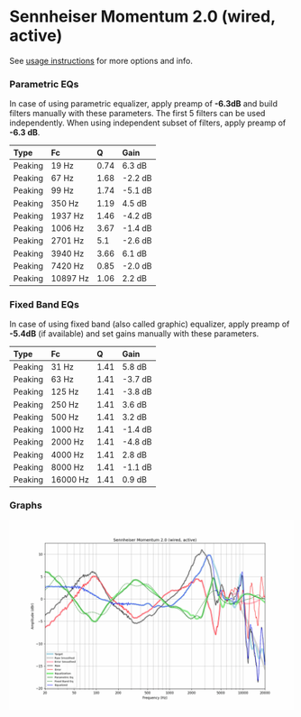 # Sennheiser Momentum 2.0 (wired, active)
See [usage instructions](https://github.com/jaakkopasanen/AutoEq#usage) for more options and info.

### Parametric EQs
In case of using parametric equalizer, apply preamp of **-6.3dB** and build filters manually
with these parameters. The first 5 filters can be used independently.
When using independent subset of filters, apply preamp of **-6.3 dB**.

| Type    | Fc       |    Q | Gain    |
|:--------|:---------|:-----|:--------|
| Peaking | 19 Hz    | 0.74 | 6.3 dB  |
| Peaking | 67 Hz    | 1.68 | -2.2 dB |
| Peaking | 99 Hz    | 1.74 | -5.1 dB |
| Peaking | 350 Hz   | 1.19 | 4.5 dB  |
| Peaking | 1937 Hz  | 1.46 | -4.2 dB |
| Peaking | 1006 Hz  | 3.67 | -1.4 dB |
| Peaking | 2701 Hz  | 5.1  | -2.6 dB |
| Peaking | 3940 Hz  | 3.66 | 6.1 dB  |
| Peaking | 7420 Hz  | 0.85 | -2.0 dB |
| Peaking | 10897 Hz | 1.06 | 2.2 dB  |

### Fixed Band EQs
In case of using fixed band (also called graphic) equalizer, apply preamp of **-5.4dB**
(if available) and set gains manually with these parameters.

| Type    | Fc       |    Q | Gain    |
|:--------|:---------|:-----|:--------|
| Peaking | 31 Hz    | 1.41 | 5.8 dB  |
| Peaking | 63 Hz    | 1.41 | -3.7 dB |
| Peaking | 125 Hz   | 1.41 | -3.8 dB |
| Peaking | 250 Hz   | 1.41 | 3.6 dB  |
| Peaking | 500 Hz   | 1.41 | 3.2 dB  |
| Peaking | 1000 Hz  | 1.41 | -1.4 dB |
| Peaking | 2000 Hz  | 1.41 | -4.8 dB |
| Peaking | 4000 Hz  | 1.41 | 2.8 dB  |
| Peaking | 8000 Hz  | 1.41 | -1.1 dB |
| Peaking | 16000 Hz | 1.41 | 0.9 dB  |

### Graphs
![](./Sennheiser%20Momentum%202.0%20(wired,%20active).png)